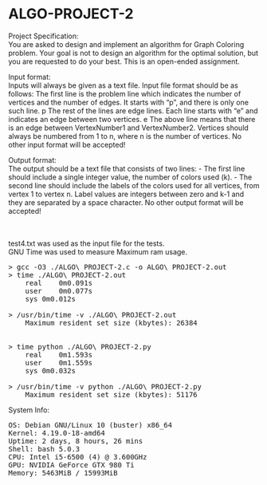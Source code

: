 # ALGO-PROJECT-2

Project Specification:  
You are asked to design and implement an algorithm for Graph Coloring problem.
Your goal is not to design an algorithm for the optimal solution, but you are requested to do your best. This is an open-ended assignment.

Input format:  
  Inputs will always be given as a text file. Input file format should be as follows:
	The first line is the problem line which indicates the number of vertices and the number of edges. It starts with “p”, and there is only one such line.
	p <NumVertices> <NumEdges>The rest of the lines are edge lines. Each line starts with “e” and indicates an edge between two vertices.
	e <VertexNumber1> <VertexNumber2>
	The above line means that there is an edge between VertexNumber1 and VertexNumber2.
	Vertices should always be numbered from 1 to n, where n is the number of vertices.
	No other input format will be accepted!

Output format:  
  The output should be a text file that consists of two lines:
	- The first line should include a single integer value, the number of colors used (k).
	- The second line should include the labels of the colors used for all vertices, from vertex 1 to vertex n. Label values are integers between zero and k-1 and they are separated by a space character.
	No other output format will be accepted!    
<br />
<br />	

test4.txt was used as the input file for the tests.  
GNU Time was used to measure Maximum ram usage.
<pre>
> gcc -O3 ./ALGO\ PROJECT-2.c -o ALGO\ PROJECT-2.out  
> time ./ALGO\ PROJECT-2.out  
	real	0m0.091s  
	user	0m0.077s  
	sys	0m0.012s  

> /usr/bin/time -v ./ALGO\ PROJECT-2.out  
	Maximum resident set size (kbytes): 26384


> time python ./ALGO\ PROJECT-2.py  
	real	0m1.593s
	user	0m1.559s
	sys	0m0.032s

> /usr/bin/time -v python ./ALGO\ PROJECT-2.py  
	Maximum resident set size (kbytes): 51176
</pre>

	
System Info:  
<pre>
OS: Debian GNU/Linux 10 (buster) x86_64 
Kernel: 4.19.0-18-amd64 
Uptime: 2 days, 8 hours, 26 mins
Shell: bash 5.0.3 
CPU: Intel i5-6500 (4) @ 3.600GHz 
GPU: NVIDIA GeForce GTX 980 Ti 
Memory: 5463MiB / 15993MiB 
</pre>
